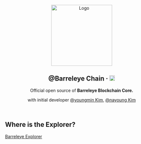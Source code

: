 <br />

<div align="center">
  <a href="https://github.com/toss/nestjs-aop">
    <img src="https://github.com/k930503/k930503/assets/48827393/15d2445b-b46f-4056-92c8-6ec18115f29e" alt="Logo"  height="200">
  </a>

  <br />

  <h2>@Barreleye Chain &middot; <img src="https://img.shields.io/badge/Go-1.18.10-success" alt="go version" height="18"/></h2>

  <p align="center">
   Official open source of <b>Barreleye Blockchain Core. </b>

 
  with initial developer [@youngmin Kim](https://github.com/k930503), [@nayoung Kim](https://github.com/usiyoung)

  
</a></h6>
  </p>
</div>

<br>

## Where is the Explorer?
[Barreleye Explorer](https://github.com/barreleye-labs/barreleye-explorer)

